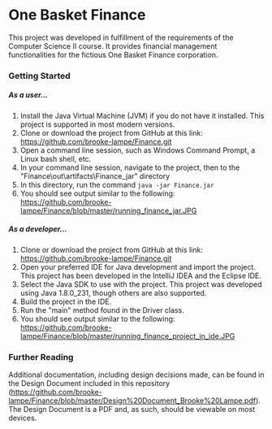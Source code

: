 # One Basket Finance
This project was developed in fulfillment of the requirements of the Computer Science II course. It provides financial management functionalities for the fictious One Basket Finance corporation.

### Getting Started
##### As a user...
1. Install the Java Virtual Machine (JVM) if you do not have it installed. This project is supported in most modern versions.
2. Clone or download the project from GitHub at this link: https://github.com/brooke-lampe/Finance.git
3. Open a command line session, such as Windows Command Prompt, a Linux bash shell, etc.
4. In your command line session, navigate to the project, then to the "Finance\out\artifacts\Finance_jar" directory
5. In this directory, run the command ``java -jar Finance.jar``
6. You should see output similar to the following: https://github.com/brooke-lampe/Finance/blob/master/running_finance_jar.JPG

##### As a developer...
1. Clone or download the project from GitHub at this link: https://github.com/brooke-lampe/Finance.git
2. Open your preferred IDE for Java development and import the project. This project has been developed in the IntelliJ IDEA and the Eclipse IDE.
3. Select the Java SDK to use with the project. This project was developed using Java 1.8.0_231, though others are also supported.
4. Build the project in the IDE.
5. Run the "main" method found in the Driver class.
6. You should see output similar to the following: https://github.com/brooke-lampe/Finance/blob/master/running_finance_project_in_ide.JPG

### Further Reading
Additional documentation, including design decisions made, can be found in the Design Document included in this repository (https://github.com/brooke-lampe/Finance/blob/master/Design%20Document_Brooke%20Lampe.pdf). The Design Document is a PDF and, as such, should be viewable on most devices.
